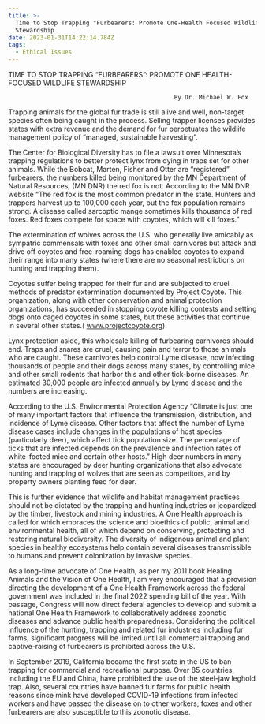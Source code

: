 ```yaml
---
title: >-
  Time to Stop Trapping "Furbearers: Promote One-Health Focused Wildlife
  Stewardship
date: 2023-01-31T14:22:14.784Z
tags:
  - Ethical Issues
---
```

TIME TO STOP TRAPPING “FURBEARERS”:
                        PROMOTE ONE HEALTH-FOCUSED WILDLIFE STEWARDSHIP

                                                   By Dr. Michael W. Fox 

Trapping animals for the global fur trade is still alive and well, non-target species often being caught in the process. Selling trapper licenses provides states with extra revenue and the demand for fur perpetuates the wildlife management policy of “managed, sustainable harvesting”.

The Center for Biological Diversity has to file a lawsuit over Minnesota’s trapping regulations to better protect lynx from dying in traps set for other animals. While the Bobcat, Marten, Fisher and Otter are “registered” furbearers, the numbers killed being monitored by the MN Department of Natural Resources, (MN DNR) the red fox is not.
According to the MN DNR website “The red fox is the most common predator in the state. Hunters and trappers harvest up to 100,000 each year, but the fox population remains strong. A disease called sarcoptic mange sometimes kills thousands of red foxes. Red foxes compete for space with coyotes, which will kill foxes.”


The extermination of wolves across the U.S. who generally live amicably as sympatric commensals with foxes and other small carnivores but attack and drive off coyotes and free-roaming dogs has enabled coyotes to expand their range into many states (where there are no seasonal restrictions on hunting and trapping them).

 Coyotes suffer being trapped for their fur and are subjected to cruel methods of predator extermination documented by Project Coyote. This organization, along with other conservation and animal protection organizations, has succeeded in stopping coyote killing contests and setting dogs onto caged coyotes in some states, but these activities that continue in several other states.( www.projectcoyote.org).
 

Lynx protection aside, this wholesale killing of furbearing carnivores should end. Traps and snares are cruel, causing pain and terror to those animals who are caught. These carnivores help control Lyme disease, now infecting thousands of people and their dogs across many states, by controlling mice and other small rodents that harbor this and other tick-borne diseases. An estimated 30,000 people are infected annually by Lyme disease and the numbers are increasing.


 According to the U.S. Environmental Protection Agency “Climate is just one of many important factors that influence the transmission, distribution, and incidence of Lyme disease. Other factors that affect the number of Lyme disease cases include changes in the populations of host species (particularly deer), which affect tick population size. The percentage of ticks that are infected depends on the prevalence and infection rates of white-footed mice and certain other hosts.” High deer numbers in many states are encouraged by deer hunting organizations that also advocate hunting and trapping of wolves that are seen as competitors, and by property owners planting feed for deer.


 This is further evidence that wildlife and habitat management practices should not be dictated by the trapping and hunting industries or jeopardized by the timber, livestock and mining industries. A One Health approach is called for which embraces the science and bioethics of public, animal and environmental health, all of which depend on conserving, protecting and restoring natural biodiversity. The diversity of indigenous animal and plant species in healthy ecosystems help contain several diseases transmissible to humans and prevent colonization by invasive species.


As a long-time advocate of One Health, as per my 2011 book Healing Animals and the Vision of One Health, I am very encouraged that a provision directing the development of a One Health Framework across the federal government was included in the final 2022 spending bill of the year. With passage, Congress will now direct federal agencies to develop and submit a national One Health Framework to collaboratively address zoonotic diseases and advance public health preparedness. 
Considering the political influence of the hunting, trapping and related fur industries including fur farms, significant progress will be limited until all commercial trapping and captive-raising of furbearers is prohibited across the U.S.

 In September 2019, California became the first state in the US to ban trapping for commercial and recreational purpose. Over 85 countries, including the EU and China, have prohibited the use of the steel-jaw leghold trap. Also, several countries have banned fur farms for public health reasons since mink have developed COVID-19 infections from infected workers and have passed the disease on to other workers; foxes and other furbearers are also susceptible to this zoonotic disease.






 
